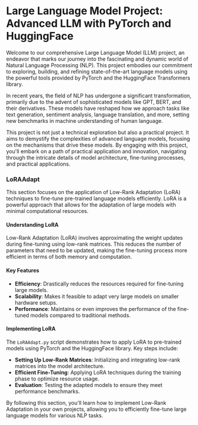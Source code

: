 # Large Language Model Project: Advanced LLM with PyTorch and HuggingFace

Welcome to our comprehensive Large Language Model (LLM) project, an endeavor that marks our journey into the fascinating and dynamic world of Natural Language Processing (NLP). This project embodies our commitment to exploring, building, and refining state-of-the-art language models using the powerful tools provided by PyTorch and the HuggingFace Transformers library.

In recent years, the field of NLP has undergone a significant transformation, primarily due to the advent of sophisticated models like GPT, BERT, and their derivatives. These models have reshaped how we approach tasks like text generation, sentiment analysis, language translation, and more, setting new benchmarks in machine understanding of human language.

This project is not just a technical exploration but also a practical project. It aims to demystify the complexities of advanced language models, focusing on the mechanisms that drive these models. By engaging with this project, you'll embark on a path of practical application and innovation, navigating through the intricate details of model architecture, fine-tuning processes, and practical applications.

### LoRAAdapt

This section focuses on the application of Low-Rank Adaptation (LoRA) techniques to fine-tune pre-trained language models efficiently. LoRA is a powerful approach that allows for the adaptation of large models with minimal computational resources.

#### Understanding LoRA

Low-Rank Adaptation (LoRA) involves approximating the weight updates during fine-tuning using low-rank matrices. This reduces the number of parameters that need to be updated, making the fine-tuning process more efficient in terms of both memory and computation.

#### Key Features

- **Efficiency**: Drastically reduces the resources required for fine-tuning large models.
- **Scalability**: Makes it feasible to adapt very large models on smaller hardware setups.
- **Performance**: Maintains or even improves the performance of the fine-tuned models compared to traditional methods.

#### Implementing LoRA

The `LoRAAdapt.py` script demonstrates how to apply LoRA to pre-trained models using PyTorch and the HuggingFace library. Key steps include:

- **Setting Up Low-Rank Matrices**: Initializing and integrating low-rank matrices into the model architecture.
- **Efficient Fine-Tuning**: Applying LoRA techniques during the training phase to optimize resource usage.
- **Evaluation**: Testing the adapted models to ensure they meet performance benchmarks.

By following this section, you'll learn how to implement Low-Rank Adaptation in your own projects, allowing you to efficiently fine-tune large language models for various NLP tasks.
